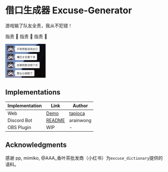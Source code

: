 # 借口生成器 Excuse-Generator
游戏输了队友全责，我从不犯错！

指责 🫵 指责 🫵 指责 🫵 
<!-- When you lose a game, it will help you come up with excuses. -->

<img src="https://github.com/arainwong/excuse-generator/blob/main/images/saying.JPG?raw=true" alt="someone_saying" width="25%"/>

## Implementations
| Implementation | Link | Author |
|----------------|------|--------|
| Web | [Demo](https://diudiu-wl.github.io/excuse-generator/) | [tapioca](https://github.com/Diudiu-wl) |
| Discord Bot | [README](./discord_bot/README.md) | arainwong |
| OBS Plugin | WIP | - |


## Acknowledgments
感谢 pp, mimiko, @AAA_香叶茶批发商（小红书）为`excuse_dictionary`提供的语料。
